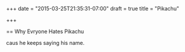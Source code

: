 +++
date = "2015-03-25T21:35:31-07:00"
draft = true
title = "Pikachu"

+++

== Why Evryone Hates Pikachu

caus he keeps saying his name.
